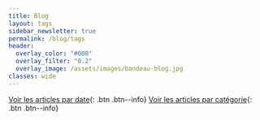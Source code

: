 ```yaml
---
title: Blog
layout: tags
sidebar_newsletter: true
permalink: /blog/tags
header:
  overlay_color: "#000"
  overlay_filter: "0.2"
  overlay_image: /assets/images/bandeau-blog.jpg
classes: wide
---
```


[Voir les articles par date](/blog){: .btn .btn--info}
[Voir les articles par catégorie](/blog/categories){: .btn .btn--info}

